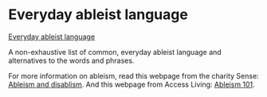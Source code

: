 # Everyday ableist language
[Everyday ableist language](https://kittensyzygy.github.io/ableist-language/)

A non-exhaustive list of common, everyday ableist language and alternatives to the words and phrases.

For more information on ableism, read this webpage from the charity Sense: [Ableism and disablism](https://www.sense.org.uk/information-and-advice/ableism-and-disablism/). And this webpage from Access Living: [Ableism 101](https://www.accessliving.org/newsroom/blog/ableism-101/).
